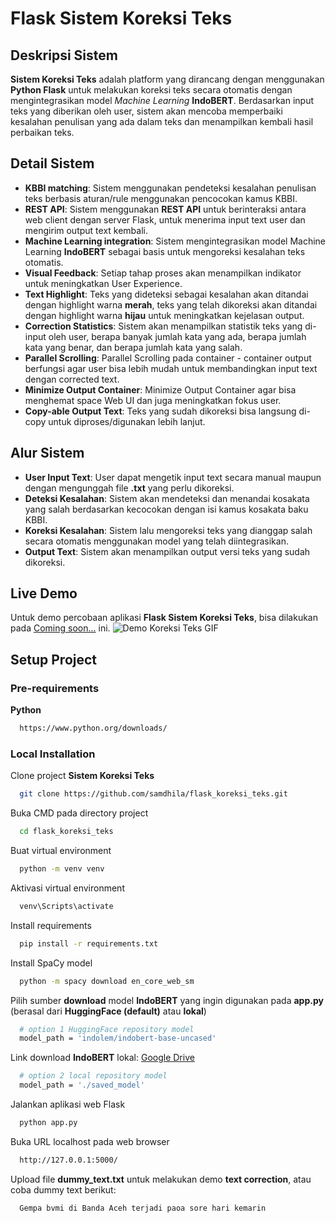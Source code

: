 # Flask Sistem Koreksi Teks

## Deskripsi Sistem
**Sistem Koreksi Teks** adalah platform yang dirancang dengan menggunakan **Python Flask** untuk melakukan koreksi teks secara otomatis dengan mengintegrasikan model _Machine Learning_ **IndoBERT**. Berdasarkan input teks yang diberikan oleh user, sistem akan mencoba memperbaiki kesalahan penulisan yang ada dalam teks dan menampilkan kembali hasil perbaikan teks.

## Detail Sistem
- **KBBI matching**: Sistem menggunakan pendeteksi kesalahan penulisan teks berbasis aturan/rule menggunakan pencocokan kamus KBBI.
- **REST API**: Sistem menggunakan **REST API** untuk berinteraksi antara web client dengan server Flask, untuk menerima input text user dan mengirim output text kembali.
- **Machine Learning integration**: Sistem mengintegrasikan model Machine Learning **IndoBERT** sebagai basis untuk mengoreksi kesalahan teks otomatis.
- **Visual Feedback**: Setiap tahap proses akan menampilkan indikator untuk meningkatkan User Experience.
- **Text Highlight**: Teks yang dideteksi sebagai kesalahan akan ditandai dengan highlight warna **merah**, teks yang telah dikoreksi akan ditandai dengan highlight warna **hijau** untuk meningkatkan kejelasan output.
- **Correction Statistics**: Sistem akan menampilkan statistik teks yang di-input oleh user, berapa banyak jumlah kata yang ada, berapa jumlah kata yang benar, dan berapa jumlah kata yang salah.
- **Parallel Scrolling**: Parallel Scrolling pada container - container output berfungsi agar user bisa lebih mudah untuk membandingkan input text dengan corrected text.
- **Minimize Output Container**: Minimize Output Container agar bisa menghemat space Web UI dan juga meningkatkan fokus user.
- **Copy-able Output Text**: Teks yang sudah dikoreksi bisa langsung di-copy untuk diproses/digunakan lebih lanjut.

## Alur Sistem
- **User Input Text**: User dapat mengetik input text secara manual maupun dengan mengunggah file **.txt** yang perlu dikoreksi.
- **Deteksi Kesalahan**: Sistem akan mendeteksi dan menandai kosakata yang salah berdasarkan kecocokan dengan isi kamus kosakata baku KBBI.
- **Koreksi Kesalahan**: Sistem lalu mengoreksi teks yang dianggap salah secara otomatis menggunakan model yang telah diintegrasikan.
- **Output Text**: Sistem akan menampilkan output versi teks yang sudah dikoreksi.

## Live Demo
Untuk demo percobaan aplikasi **Flask Sistem Koreksi Teks**, bisa dilakukan pada
[Coming soon...](#) ini.
![Demo Koreksi Teks GIF](./preview/demo_indobert.gif)

## Setup Project

### Pre-requirements
**Python**
```bash
  https://www.python.org/downloads/
```

### Local Installation
Clone project **Sistem Koreksi Teks**
```bash
  git clone https://github.com/samdhila/flask_koreksi_teks.git
```

Buka CMD pada directory project
```bash
  cd flask_koreksi_teks
```

Buat virtual environment
```bash
  python -m venv venv
```

Aktivasi virtual environment
```bash
  venv\Scripts\activate
```

Install requirements
```bash
  pip install -r requirements.txt
```

Install SpaCy model
```bash
  python -m spacy download en_core_web_sm
```

Pilih sumber **download** model **IndoBERT** yang ingin digunakan pada **app.py**\
(berasal dari **HuggingFace (default)** atau **lokal**)
```bash
  # option 1 HuggingFace repository model
  model_path = 'indolem/indobert-base-uncased'
```
Link download **IndoBERT** lokal: [Google Drive](https://drive.google.com)
```bash
  # option 2 local repository model
  model_path = './saved_model'
```

Jalankan aplikasi web Flask
```bash
  python app.py
```

Buka URL localhost pada web browser
```bash
  http://127.0.0.1:5000/
```

Upload file **dummy_text.txt** untuk melakukan demo **text correction**, atau coba dummy text berikut:
```bash
  Gempa bvmi di Banda Aceh terjadi paoa sore hari kemarin
```
